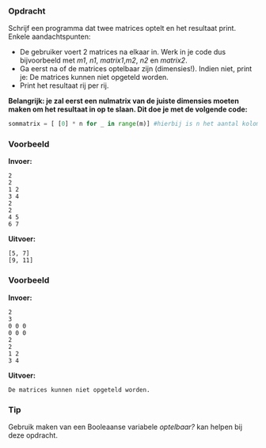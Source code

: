 ### Opdracht
Schrijf een programma dat twee matrices optelt en het resultaat print.
Enkele aandachtspunten:

- De gebruiker voert 2 matrices na elkaar in. Werk in je code dus bijvoorbeeld met *m1*, *n1*, *matrix1*,*m2*, *n2* en *matrix2*.
- Ga eerst na of de matrices optelbaar zijn (dimensies!). Indien niet, print je: De matrices kunnen niet opgeteld worden.
- Print het resultaat rij per rij.

**Belangrijk: je zal eerst een nulmatrix van de juiste dimensies moeten maken om het resultaat in op te slaan. Dit doe je met de volgende code:**
```python
sommatrix = [ [0] * n for _ in range(m)] #hierbij is n het aantal kolommen en m het aantal rijen
```


### Voorbeeld

**Invoer:**

    2
    2
    1 2
    3 4
    2
    2
    4 5
    6 7

**Uitvoer:**

    [5, 7]
    [9, 11]

### Voorbeeld

**Invoer:**

    2
    3
    0 0 0
    0 0 0
    2
    2
    1 2
    3 4

**Uitvoer:**

    De matrices kunnen niet opgeteld worden.

### Tip
Gebruik maken van een Booleaanse variabele *optelbaar?* kan helpen bij deze opdracht.

